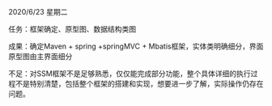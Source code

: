 2020/6/23 星期二

任务：框架确定、原型图、数据结构类图

成果：确定Maven + spring +springMVC + Mbatis框架，实体类明确细分，界面原型图由主界面细分

不足：对SSM框架不是足够熟悉，仅仅能完成部分功能，整个具体详细的执行过程不是特别清楚，包括整个框架的搭建和实现，想要进一步了解，实际操作仍存在问题。